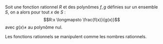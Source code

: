 Soit une fonction rationnel $R$ et des polynômes $f,g$ définies sur un ensemble $S$, on a alors pour tout $x$ de $S$ : $$R:x \longmapsto \frac{f(x)}{g(x)}$$ avec $g(x)  \neq$ au polynôme nul.

Les fonctions rationnels se manipulent comme les nombres rationnels.